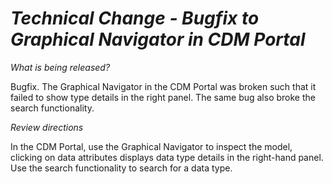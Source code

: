 # *Technical Change - Bugfix to Graphical Navigator in CDM Portal*

_What is being released?_

Bugfix. The Graphical Navigator in the CDM Portal was broken such that it failed to show type details in the right panel. The same bug also broke the search functionality.

_Review directions_

In the CDM Portal, use the Graphical Navigator to inspect the model, clicking on data attributes displays data type details in the right-hand panel. Use the search functionality to search for a data type.
